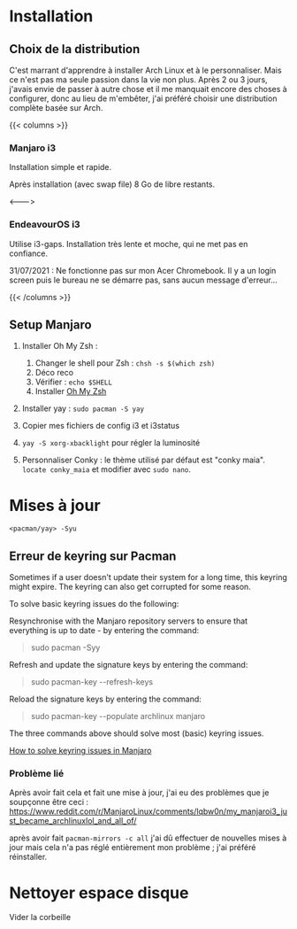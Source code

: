 # Installation

## Choix de la distribution

C'est marrant d'apprendre à installer Arch Linux et à le personnaliser. Mais ce n'est pas ma seule passion dans la vie non plus. Après 2 ou 3 jours, j'avais envie de passer à autre chose et il me manquait encore des choses à configurer, donc au lieu de m'embêter, j'ai préféré choisir une distribution complète basée sur Arch.

{{< columns >}}

### Manjaro i3

Installation simple et rapide.

Après installation (avec swap file) 8 Go de libre restants.

<--->

### EndeavourOS i3

Utilise i3-gaps. Installation très lente et moche, qui ne met pas en confiance.

31/07/2021 : Ne fonctionne pas sur mon Acer Chromebook. Il y a un login screen puis le bureau ne se démarre pas, sans aucun message d'erreur...

{{< /columns >}}

## Setup Manjaro

1. Installer Oh My Zsh :

    1. Changer le shell pour Zsh : `chsh -s $(which zsh)`
    2. Déco reco
    3. Vérifier : `echo $SHELL`
    4. Installer [Oh My Zsh](https://ohmyz.sh)

2. Installer yay : `sudo pacman -S yay`

3. Copier mes fichiers de config i3 et i3status

4. `yay -S xorg-xbacklight` pour régler la luminosité

5. Personnaliser Conky : le thème utilisé par défaut est "conky maia". `locate conky_maia` et modifier avec `sudo nano`.

# Mises à jour

`<pacman/yay> -Syu`

## Erreur de keyring sur Pacman

Sometimes if a user doesn't update their system for a long time, this keyring might expire. The keyring can also get corrupted for some reason.

To solve basic keyring issues do the following:

Resynchronise with the Manjaro repository servers to ensure that everything is up to date - by entering the command:

> sudo pacman -Syy

Refresh and update the signature keys by entering the command:

> sudo pacman-key --refresh-keys

Reload the signature keys by entering the command:

> sudo pacman-key --populate archlinux manjaro

The three commands above should solve most (basic) keyring issues.

[How to solve keyring issues in Manjaro](https://archived.forum.manjaro.org/t/how-to-solve-keyring-issues-in-manjaro/4020)

### Problème lié

Après avoir fait cela et fait une mise à jour, j'ai eu des problèmes que je soupçonne être ceci : https://www.reddit.com/r/ManjaroLinux/comments/lqbw0n/my_manjaroi3_just_became_archlinuxlol_and_all_of/

après avoir fait `pacman-mirrors -c all` j'ai dû effectuer de nouvelles mises à jour mais cela n'a pas réglé entièrement mon problème ; j'ai préféré réinstaller.

# Nettoyer espace disque

Vider la corbeille

